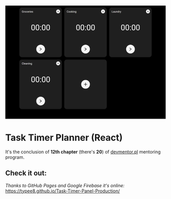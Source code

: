 ![Task Timer Planner (React)](./README-assets/project-img.png)

# Task Timer Planner (React)

It's the conclusion of **12th chapter** (there's **20**) of [devmentor.pl](https://devmentor.pl/mentoring-javascript) mentoring program.

## Check it out:
*Thanks to GitHub Pages and Google Firebase it's online:*
https://typee8.github.io/Task-Timer-Panel-Production/
